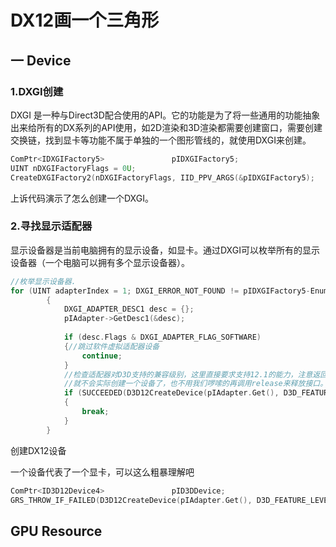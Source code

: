 # DX12画一个三角形

## 一 Device



### 1.DXGI创建

DXGI 是一种与Direct3D配合使用的API。它的功能是为了将一些通用的功能抽象出来给所有的DX系列的API使用，如2D渲染和3D渲染都需要创建窗口，需要创建交换链，找到显卡等功能不属于单独的一个图形管线的，就使用DXGI来创建。

```c++
ComPtr<IDXGIFactory5>				pIDXGIFactory5;
UINT nDXGIFactoryFlags = 0U;
CreateDXGIFactory2(nDXGIFactoryFlags, IID_PPV_ARGS(&pIDXGIFactory5);          
```

上诉代码演示了怎么创建一个DXGI。

### 2.寻找显示适配器

显示设备器是当前电脑拥有的显示设备，如显卡。通过DXGI可以枚举所有的显示设备器（一个电脑可以拥有多个显示设备器）。

```c++
//枚举显示设备器.
for (UINT adapterIndex = 1; DXGI_ERROR_NOT_FOUND != pIDXGIFactory5-EnumAdapters1(adapterIndex, &pIAdapter); ++adapterIndex)
		{
			DXGI_ADAPTER_DESC1 desc = {};
			pIAdapter->GetDesc1(&desc);
 
			if (desc.Flags & DXGI_ADAPTER_FLAG_SOFTWARE)
			{//跳过软件虚拟适配器设备
				continue;
			}
			//检查适配器对D3D支持的兼容级别，这里直接要求支持12.1的能力，注意返回接口的那个参数被置为了nullptr，这样
			//就不会实际创建一个设备了，也不用我们啰嗦的再调用release来释放接口。这也是一个重要的技巧，请记住！
			if (SUCCEEDED(D3D12CreateDevice(pIAdapter.Get(), D3D_FEATURE_LEVEL_12_1, _uuidof(ID3D12Device), nullptr)))
			{
				break;
			}
		}
```
 创建DX12设备

一个设备代表了一个显卡，可以这么粗暴理解吧

```c++
ComPtr<ID3D12Device4>				pID3DDevice;
GRS_THROW_IF_FAILED(D3D12CreateDevice(pIAdapter.Get(), D3D_FEATURE_LEVEL_12_1, IID_PPV_ARGS(&pID3DDevice)));
```

## GPU Resource



